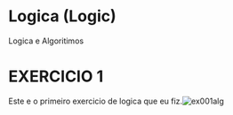 # Logica (Logic)
 Logica e Algoritimos
# EXERCICIO 1

Este e o primeiro exercicio de logica que eu fiz.![ex001alg](https://user-images.githubusercontent.com/100607009/164982837-089d7c01-1467-4dc1-96f3-5b697c9ba97e.png)
